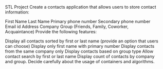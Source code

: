 STL Project
Create a contacts application that allows users to store contact information:

First Name
Last Name
Primary phone number
Secondary phone number
Email id
Address
Company
Group (Friends, Family, Coworker, Acquaintance)
Provide the following features:

Display all contacts sorted by first or last name (provide an option that users can choose)
Display only first name with primary number
Display contacts from the same company only
Display contacts based on group type
Allow contact search by first or last name
Display count of contacts by company and group.
Decide carefully about the usage of containers and algorithms.